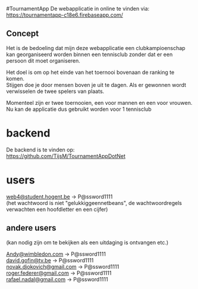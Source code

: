 #TournamentApp
De webapplicatie in online te vinden via: https://tournamentapp-c18e6.firebaseapp.com/

## Concept


Het is de bedoeling dat mijn deze webapplicatie een clubkampioenschap kan georganiseerd worden binnen een tennisclub zonder dat er een persoon dit moet organiseren.

Het doel is om op het einde van het toernooi bovenaan de ranking te komen.  
Stijgen doe je door mensen boven je uit te dagen. Als er gewonnen wordt verwisselen de twee spelers van plaats.

Momenteel zijn er twee toernooien, een voor mannen en een voor vrouwen.  
Nu kan de applicatie dus gebruikt worden voor 1 tennisclub


# backend

De backend is te vinden op: https://github.com/TijsM/TournamentAppDotNet

# users

web4@student.hogent.be  -> P@ssword1111  
(het wachtwoord is niet "gelukkiggeennetbeans", de wachtwoordregels verwachten een hoofdletter en een cijfer)

## andere users
(kan nodig zijn om te bekijken als een uitdaging is ontvangen etc.)

Andy@wimbledon.com -> P@ssword1111  
david.gofin@tv.be -> P@ssword1111  
novak.djokovich@gmail.com -> P@ssword1111  
roger.federer@gmail.com -> P@ssword1111  
rafael.nadal@gmail.com -> P@ssword1111  
